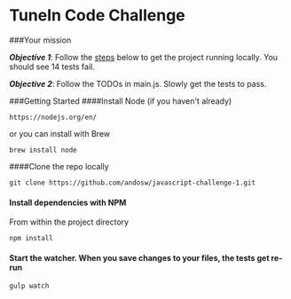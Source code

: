 TuneIn Code Challenge
===


###Your mission

**_Objective 1_**: Follow the [steps](#getting-started) below to get the project running locally. You should see 14 tests fail.

**_Objective 2_**: Follow the TODOs in main.js. Slowly get the tests to pass.

###Getting Started
####Install Node
(if you haven't already)   
		
	https://nodejs.org/en/   
or you can install with Brew

    brew install node

####Clone the repo locally
	
	git clone https://github.com/andosw/javascript-challenge-1.git

#### Install dependencies with NPM
From within the project directory 

	npm install

#### Start the watcher. When you save changes to your files, the tests get re-run

	gulp watch
